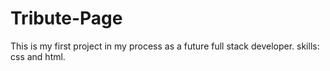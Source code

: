 # Tribute-Page
This is my first project in my process as a future  full stack developer. skills: css and html.
